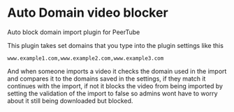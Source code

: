 # Auto Domain video blocker
Auto block domain import plugin for PeerTube

This plugin takes set domains that you type into the plugin settings like this
```
www.example1.com,www.example2.com,www.example3.com
```
And when someone imports a video it checks the domain used in the import and compares it to the domains saved in the settings, if they match it continues with the import, if not it blocks the video from being imported by setting the validation of the import to false so admins wont have to worry about it still being downloaded but blocked.
